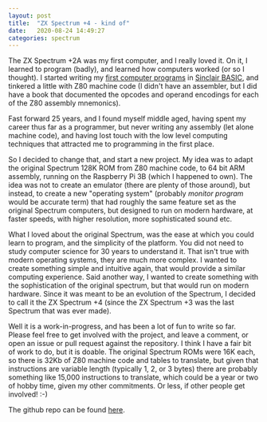 ```yaml
---
layout: post
title:  "ZX Spectrum +4 - kind of"
date:   2020-08-24 14:49:27
categories: spectrum
---
```


The ZX Spectrum +2A was my first computer, and I really loved it. On it, I
learned to program (badly), and learned how computers worked (or so I thought).
I started writing my [first computer
programs](https://github.com/petemoore/zxspectrum) in [Sinclair
BASIC](https://en.wikipedia.org/wiki/Sinclair_BASIC), and tinkered a little
with Z80 machine code (I didn't have an assembler, but I did have a book that
documented the opcodes and operand encodings for each of the Z80 assembly
mnemonics).

Fast forward 25 years, and I found myself middle aged, having spent my career
thus far as a programmer, but never writing any assembly (let alone machine
code), and having lost touch with the low level computing techniques that
attracted me to programming in the first place.

So I decided to change that, and start a new project. My idea was to adapt the
original Spectrum 128K ROM from Z80 machine code, to 64 bit ARM assembly,
running on the Raspberry Pi 3B (which I happened to own). The idea was not to
create an emulator (there are plenty of those around), but instead, to create a
new "operating system" (probably _monitor program_ would be accurate term) that
had roughly the same feature set as the original Spectrum computers, but
designed to run on modern hardware, at faster speeds, with higher resolution,
more sophisticated sound etc.

What I loved about the original Spectrum, was the ease at which you could learn
to program, and the simplicity of the platform. You did not need to study
computer science for 30 years to understand it. That isn't true with modern
operating systems, they are much more complex. I wanted to create something
simple and intuitive again, that would provide a similar computing experience.
Said another way, I wanted to create something with the sophistication of the
original spectrum, but that would run on modern hardware. Since it was meant to
be an evolution of the Spectrum, I decided to call it the ZX Spectrum +4 (since
the ZX Spectrum +3 was the last Spectrum that was ever made).

Well it is a work-in-progress, and has been a lot of fun to write so far.
Please feel free to get involved with the project, and leave a comment, or open
an issue or pull request against the repository. I think I have a fair bit of
work to do, but it is doable. The original Spectrum ROMs were 16K each, so
there is 32Kb of Z80 machine code and tables to translate, but given that
instructions are variable length (typically 1, 2, or 3 bytes) there are
probably something like 15,000 instructions to translate, which could be a year
or two of hobby time, given my other commitments. Or less, if other people get
involved! :-)

The github repo can be found [here](https://github.com/spectrum4/spectrum4).
